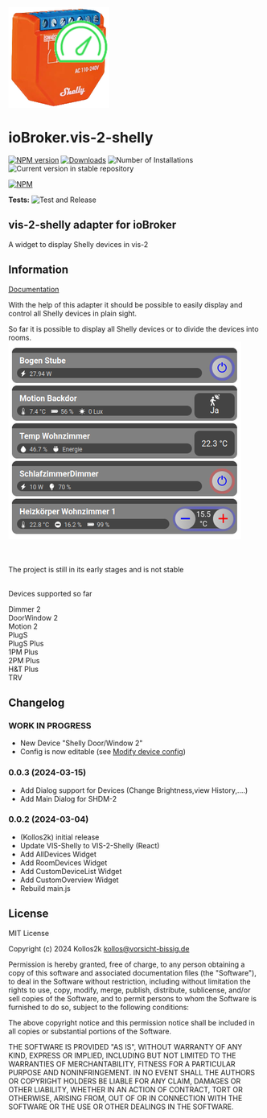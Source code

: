![Logo](admin/vis-2-shelly.png)

# ioBroker.vis-2-shelly

[![NPM version](https://img.shields.io/npm/v/iobroker.vis-2-shelly.svg)](https://www.npmjs.com/package/iobroker.vis-2-shelly)
[![Downloads](https://img.shields.io/npm/dm/iobroker.vis-2-shelly.svg)](https://www.npmjs.com/package/iobroker.vis-2-shelly)
![Number of Installations](https://iobroker.live/badges/vis-2-shelly-installed.svg)
![Current version in stable repository](https://iobroker.live/badges/vis-2-shelly-stable.svg)

[![NPM](https://nodei.co/npm/iobroker.vis-2-shelly.png?downloads=true)](https://nodei.co/npm/iobroker.vis-2-shelly/)

**Tests:** ![Test and Release](https://github.com/Kollos2k/ioBroker.vis-2-shelly/workflows/Test%20and%20Release/badge.svg)

## vis-2-shelly adapter for ioBroker

A widget to display Shelly devices in vis-2

## Information

<a href="readme/Documentation.md">Documentation</a>

With the help of this adapter it should be possible to easily display and control all Shelly devices in plain sight.<br/>

So far it is possible to display all Shelly devices or to divide the devices into rooms.<br/>
<img src="readme/images/PictureShellyReadme1.png">

<br/><br/>The project is still in its early stages and is not stable<br/><br/>

Devices supported so far

<div>
    Dimmer 2<br/>
    DoorWindow 2<br/>
    Motion 2<br/>
    PlugS<br/>
    PlugS Plus<br/>
    1PM Plus<br/>
    2PM Plus<br/>
    H&T Plus<br/>
    TRV
</div>

## Changelog

### **WORK IN PROGRESS**

-   New Device "Shelly Door/Window 2"
-   Config is now editable (see <a href="readme/ModifyDeviceConfig.md">Modify device config</a>)

### 0.0.3 (2024-03-15)

-   Add Dialog support for Devices (Change Brightness,view History,....)
-   Add Main Dialog for SHDM-2
<!--
	Placeholder for the next version (at the beginning of the line):
	### **WORK IN PROGRESS**
-->

### 0.0.2 (2024-03-04)

-   (Kollos2k) initial release
-   Update VIS-Shelly to VIS-2-Shelly (React)
-   Add AllDevices Widget
-   Add RoomDevices Widget
-   Add CustomDeviceList Widget
-   Add CustomOverview Widget
-   Rebuild main.js

## License

MIT License

Copyright (c) 2024 Kollos2k <kollos@vorsicht-bissig.de>

Permission is hereby granted, free of charge, to any person obtaining a copy
of this software and associated documentation files (the "Software"), to deal
in the Software without restriction, including without limitation the rights
to use, copy, modify, merge, publish, distribute, sublicense, and/or sell
copies of the Software, and to permit persons to whom the Software is
furnished to do so, subject to the following conditions:

The above copyright notice and this permission notice shall be included in all
copies or substantial portions of the Software.

THE SOFTWARE IS PROVIDED "AS IS", WITHOUT WARRANTY OF ANY KIND, EXPRESS OR
IMPLIED, INCLUDING BUT NOT LIMITED TO THE WARRANTIES OF MERCHANTABILITY,
FITNESS FOR A PARTICULAR PURPOSE AND NONINFRINGEMENT. IN NO EVENT SHALL THE
AUTHORS OR COPYRIGHT HOLDERS BE LIABLE FOR ANY CLAIM, DAMAGES OR OTHER
LIABILITY, WHETHER IN AN ACTION OF CONTRACT, TORT OR OTHERWISE, ARISING FROM,
OUT OF OR IN CONNECTION WITH THE SOFTWARE OR THE USE OR OTHER DEALINGS IN THE
SOFTWARE.
